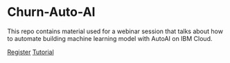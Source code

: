 # Churn-Auto-AI
This repo contains material used for a webinar session that talks about how to automate building machine learning model with AutoAI on IBM Cloud.

[Register](https://ibm.biz/BdfFHS)
[Tutorial](developer.ibm.com/series/learning-path-watson-studio/)
